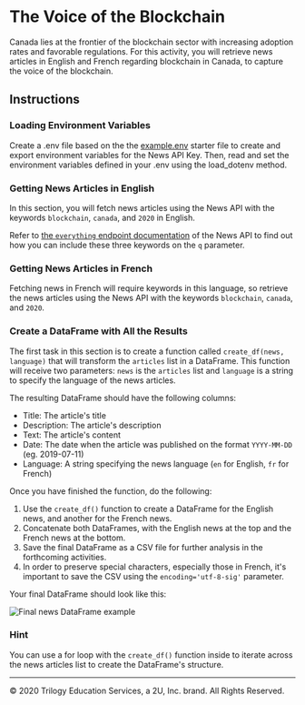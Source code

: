 # The Voice of the Blockchain

Canada lies at the frontier of the blockchain sector with increasing adoption rates and favorable regulations. For this activity, you will retrieve news articles in English and French regarding blockchain in Canada, to capture the voice of the blockchain.

## Instructions

### Loading Environment Variables

Create a .env file based on the the [example.env](Unsolved/example.env) starter file to create and export environment variables for the News API Key. Then, read and set the environment variables defined in your .env using the load_dotenv method.

### Getting News Articles in English

In this section, you will fetch news articles using the News API with the keywords `blockchain`, `canada`, and `2020` in English.

Refer to [the `everything` endpoint documentation](https://newsapi.org/docs/endpoints/everything) of the News API to find out how you can include these three keywords on the `q` parameter.

### Getting News Articles in French

Fetching news in French will require keywords in this language, so retrieve the news articles using the News API with the keywords `blockchain`, `canada`, and `2020`.

### Create a DataFrame with All the Results

The first task in this section is to create a function called `create_df(news, language)` that will transform the `articles` list in a DataFrame. This function will receive two parameters: `news` is the `articles` list and `language` is a string to specify the language of the news articles.

The resulting DataFrame should have the following columns:

* Title: The article's title
* Description: The article's description
* Text: The article's content
* Date: The date when the article was published on the format `YYYY-MM-DD` (eg. 2019-07-11)
* Language: A string specifying the news language (`en` for English, `fr` for French)

Once you have finished the function, do the following:

1. Use the `create_df()` function to create a DataFrame for the English news, and another for the French news.
2. Concatenate both DataFrames, with the English news at the top and the French news at the bottom.
3. Save the final DataFrame as a CSV file for further analysis in the forthcoming activities.
4. In order to preserve special characters, especially those in French, it's important to save the CSV using the `encoding='utf-8-sig'` parameter.

Your final DataFrame should look like this:

![Final news DataFrame example](Images/blockchain_news_df.png)

### Hint

You can use a for loop with the `create_df()` function inside to iterate across the news articles list to create the DataFrame's structure.

---

© 2020 Trilogy Education Services, a 2U, Inc. brand. All Rights Reserved.
